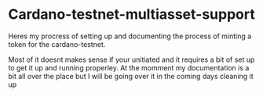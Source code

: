 # Cardano-testnet-multiasset-support
Heres my procress of setting up and documenting the process of minting a token for the cardano-testnet.

Most of it doesnt makes sense if your unitiated and it requires a bit of set up to get it up and running properley. At the momment my documentation is a bit all over the place but I will be going over it in the coming days cleaning it up